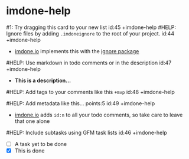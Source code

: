 imdone-help
====
#1: Try dragging this card to your new list id:45 +imdone-help
#HELP: Ignore files by adding `.imdoneignore` to the root of your project. id:44 +imdone-help
- [imdone.io](https://imdone.io) implements this with the [ignore package](https://www.npmjs.com/package/ignore)

#HELP: Use markdown in todo comments or in the description id:47 +imdone-help
- **This is a description...**

#HELP: Add tags to your comments like this `+mvp` id:48 +imdone-help

#HELP: Add metadata like this... points:5 id:49 +imdone-help
- [imdone.io](https://imdone.io) adds `id:n` to all your todo comments, so take care to leave that one alone

#HELP: Include subtasks using GFM task lists id:46 +imdone-help
- [ ] A task yet to be done
- [x] This is done
